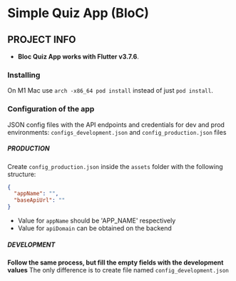 # Simple Quiz App (BloC)

## PROJECT INFO

- **Bloc Quiz App works with Flutter v3.7.6**.

### Installing

On M1 Mac use `arch -x86_64 pod install` instead of just `pod install`.

### Configuration of the app
JSON config files with the API endpoints and credentials for dev and prod
environments: `configs_development.json` and `config_production.json` files

##### PRODUCTION

Create `config_production.json` inside the `assets` folder with the following structure:

```json
{
  "appName": "",
  "baseApiUrl": ""
}
```

- Value for `appName` should be 'APP_NAME' respectively
- Value for `apiDomain` can be obtained on the backend


##### DEVELOPMENT

**Follow the same process, but fill the empty fields with the development values**
The only difference is to create file named `config_development.json`




